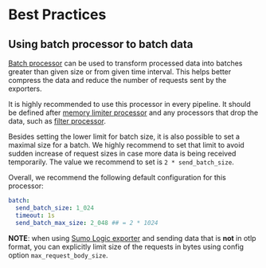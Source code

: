 # Best Practices

## Using batch processor to batch data

[Batch processor][batchprocessor] can be used to transform processed data into batches greater than given size or from given time interval.
This helps better compress the data and reduce the number of requests sent by the exporters.

It is highly recommended to use this processor in every pipeline. It should be defined after [memory limiter processor][memorylimiterprocessor]
and any processors that drop the data, such as [filter processor][filterprocessor].

Besides setting the lower limit for batch size, it is also possible to set a maximal size for a batch.
We highly recommend to set that limit to avoid sudden increase of request sizes in case more data is being received temporarily.
The value we recommend to set is `2 * send_batch_size`.

Overall, we recommend the following default configuration for this processor:

```yaml
batch:
  send_batch_size: 1_024
  timeout: 1s
  send_batch_max_size: 2_048 ## = 2 * 1024
```

**NOTE**: when using [Sumo Logic exporter][sumologicexporter] and sending data that is **not** in otlp format,
you can explicitly limit size of the requests in bytes using config option `max_request_body_size`.

[batchprocessor]: https://github.com/open-telemetry/opentelemetry-collector/tree/v0.69.0/processor/batchprocessor
[memorylimiterprocessor]: https://github.com/open-telemetry/opentelemetry-collector/tree/v0.69.0/processor/memorylimiterprocessor
[filterprocessor]: https://github.com/open-telemetry/opentelemetry-collector-contrib/tree/main/processor/filterprocessor
[sumologicexporter]: ../pkg/exporter/sumologicexporter
